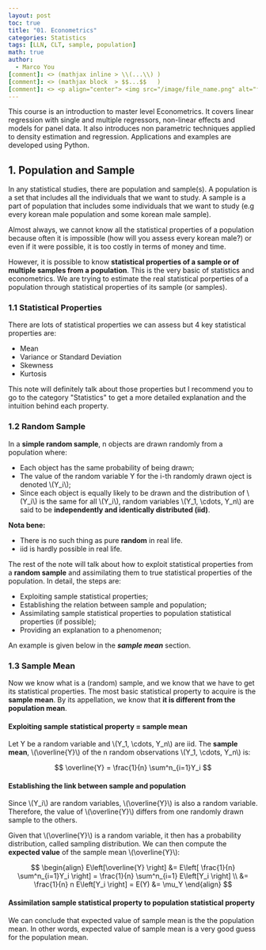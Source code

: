 ```yaml
---
layout: post
toc: true
title: "01. Econometrics"
categories: Statistics
tags: [LLN, CLT, sample, population]
math: true
author:
  - Marco You
[comment]: <> (mathjax inline > \\(...\\) )
[comment]: <> (mathjax block  > $$...$$   )
[comment]: <> <p align="center"> <img src="/image/file_name.png" alt="file_name" width="460" height="260"> </p>
---
```


This course is an introduction to master level Econometrics. It covers linear regression with single and multiple regressors, non-linear effects and models for panel data. It also introduces non parametric techniques applied to density estimation and regression. Applications and examples are developed using Python.

## 1. Population and Sample

In any statistical studies, there are population and sample(s). A population is a set that includes all the individuals that we want to study. A sample is a part of population that includes some individuals that we want to study (e.g every korean male population and some korean male sample).

Almost always, we cannot know all the statistical properties of a population because often it is impossible (how will you assess every korean male?) or even if it were possible, it is too costly in terms of money and time.

However, it is possible to know **statistical properties of a sample or of multiple samples from a population**. This is the very basic of statistics and econometrics. We are trying to estimate the real statistical porperties of a population through statistical properties of its sample (or samples).

### 1.1 Statistical Properties

There are lots of statistical properties we can assess but 4 key statistical properties are:

- Mean
- Variance or Standard Deviation
- Skewness
- Kurtosis

This note will definitely talk about those properties but I recommend you to go to the category "Statistics" to get a more detailed  explanation and the intuition behind each property.

### 1.2 Random Sample

In a **simple random sample**, n objects are drawn randomly from a population where:

- Each object has the same probability of being drawn;
- The value of the random variable Y for the i-th randomly drawn oject is denoted \\(Y_i\\);
- Since each object is equally likely to be drawn and the distribution of \\(Y_i\\) is the same for all \\(Y_i\\), random variables \\(Y_1, \cdots, Y_n\\) are said to be **independently and identically distributed (iid)**.

**Nota bene:**
- There is no such thing as pure **random** in real life.
- iid is hardly possible in real life.

The rest of the note will talk about how to exploit statistical properties from a **random sample** and assimilating them to true statistical properties of the population. In detail, the steps are:

- Exploiting sample statistical properties;
- Establishing the relation between sample and population;
- Assimilating sample statistical properties to population statistical properties (if possible);
- Providing an explanation to a phenomenon;

An example is given below in the ***sample mean*** section.

### 1.3 Sample Mean

Now we know what is a (random) sample, and we know that we have to get its statistical properties. The most basic statistical property to acquire is the **sample mean**. By its appellation, we know that **it is different from the population mean**.

#### Exploiting sample statistical property = sample mean

Let Y be a random variable and \\(Y_1, \cdots, Y_n\\) are iid. The **sample mean**, \\(\overline{Y}\\) of the n random observations \\(Y_1, \cdots, Y_n\\) is:

$$ \overline{Y} = \frac{1}{n} \sum^n_{i=1}Y_i $$

#### Establishing the link between sample and population

Since \\(Y_i\\) are random variables, \\(\overline{Y}\\) is also a random variable. Therefore, the value of \\(\overline{Y}\\) differs from one randomly drawn sample to the others.

Given that \\(\overline{Y}\\) is a random variable, it then has a probability distribution, called sampling distribution. We can then compute the **expected value** of the sample mean \\(\overline{Y}\\):

$$
\begin{align}
E\left[\overline{Y} \right] &= E\left[ \frac{1}{n} \sum^n_{i=1}Y_i \right] = \frac{1}{n} \sum^n_{i=1} E\left[Y_i \right] \\
&= \frac{1}{n} n E\left[Y_i \right] = E(Y) 
&= \mu_Y
\end{align}
$$

#### Assimilation sample statistical property to population statistical property

We can conclude that expected value of sample mean is the the population mean. In other words, expected value of sample mean is a very good guess for the population mean.